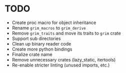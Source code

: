 # TODO
- Create proc macro for object inheritance
- Rename `grim_macros` to `grim_derive`
- Remove `grim_traits` and move its traits to `grim` crate
- Support sub directories
- Clean up binary reader code
- Create more python bindings
- Finalize crate name
- Remove unnecessary crates (lazy_static, itertools)
- Re-enable stricter linting (unused imports, etc.)